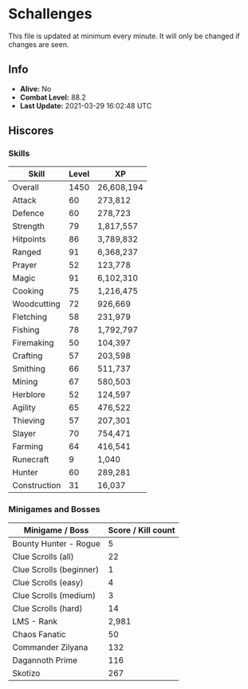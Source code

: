 # Schallenges

This file is updated at minimum every minute. It will only be changed if changes are seen.

## Info

 - **Alive:** No
 - **Combat Level:** 88.2
 - **Last Update:** 2021-03-29 16:02:48 UTC

## Hiscores

### Skills

| Skill | Level | XP |
|--|--|--|
| Overall | 1450 | 26,608,194 |
| Attack | 60 | 273,812 |
| Defence | 60 | 278,723 |
| Strength | 79 | 1,817,557 |
| Hitpoints | 86 | 3,789,832 |
| Ranged | 91 | 6,368,237 |
| Prayer | 52 | 123,778 |
| Magic | 91 | 6,102,310 |
| Cooking | 75 | 1,216,475 |
| Woodcutting | 72 | 926,669 |
| Fletching | 58 | 231,979 |
| Fishing | 78 | 1,792,797 |
| Firemaking | 50 | 104,397 |
| Crafting | 57 | 203,598 |
| Smithing | 66 | 511,737 |
| Mining | 67 | 580,503 |
| Herblore | 52 | 124,597 |
| Agility | 65 | 476,522 |
| Thieving | 57 | 207,301 |
| Slayer | 70 | 754,471 |
| Farming | 64 | 416,541 |
| Runecraft | 9 | 1,040 |
| Hunter | 60 | 289,281 |
| Construction | 31 | 16,037 |

### Minigames and Bosses

| Minigame / Boss | Score / Kill count |
|--|--|
| Bounty Hunter - Rogue | 5 |
| Clue Scrolls (all) | 22 |
| Clue Scrolls (beginner) | 1 |
| Clue Scrolls (easy) | 4 |
| Clue Scrolls (medium) | 3 |
| Clue Scrolls (hard) | 14 |
| LMS - Rank | 2,981 |
| Chaos Fanatic | 50 |
| Commander Zilyana | 132 |
| Dagannoth Prime | 116 |
| Skotizo | 267 |
